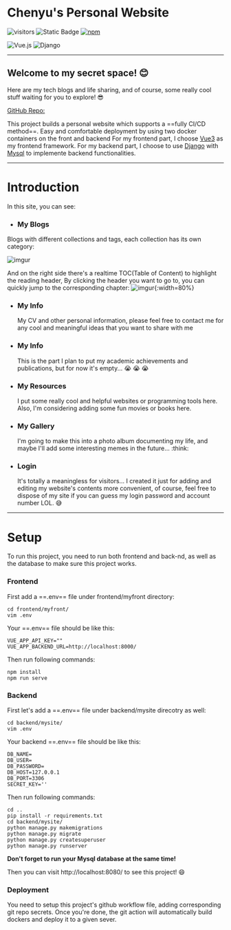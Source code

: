#  Chenyu's Personal Website
![visitors](https://visitor-badge.laobi.icu/badge?page_id=moringspeaker.visitor-badge) ![Static Badge](https://img.shields.io/badge/python-3.8-blue) [![npm](https://img.shields.io/npm/v/vue.svg)](https://www.npmjs.com/package/vue)

![Vue.js](https://img.shields.io/badge/vuejs-%2335495e.svg?style=for-the-badge&logo=vuedotjs&logoColor=%234FC08D) ![Django](https://img.shields.io/badge/django-%23092E20.svg?style=for-the-badge&logo=django&logoColor=white)

 ---
## Welcome to my secret space! :blush: 
Here are my tech blogs and life sharing, and of course, some really cool stuff waiting for you to explore! :sunglasses:

[GitHub Repo:](https://github.com/moringspeaker/mysite)

This project builds a personal website which supports a ==fully CI/CD method==. Easy and comfortable deployment by using two docker containers on the front and backend For my frontend part, I choose [Vue3](https://github.com/vuejs/core) as my frontend framework. For my backend part, I choose to use [Django](https://github.com/django/django) with [Mysql](https://www.mysql.com/) to implemente backend functionalities.


---
# Introduction
In this site, you can see:
- ### My Blogs 
   
Blogs with different collections and tags, each collection has its own category:

![imgur](https://i.imgur.com/eLrTbFr.png "Blogs navigation bar")

And on the right side there's a realtime TOC(Table of Content) to highlight the reading header, By clicking the header you want to go to, you can quickly jump to the corresponding chapter:
![imgur](https://i.imgur.com/LiNrGWM.png){:width=80%}

- ### My Info 
    My CV and other personal information, please feel free to contact me for any cool and meaningful ideas that you want to share with me
- ### My Info
    This is the part I plan to put my academic achievements and publications, but for now it's empty... :sob: :sob: :sob:
- ### My Resources
    I put some really cool and helpful websites or programming tools here. Also, I'm considering adding some fun movies or books here.
- ### My Gallery
  I'm going to make this into a photo album documenting my life, and maybe I'll add some interesting memes in the future... :think:
- ### Login
    It's totally a meaningless for visitors... I created it just for adding and editing my website's contents more convenient, of course, feel free to dispose of my site if you can guess my login password and account number LOL. :sweat_smile:


---
# Setup
To run this project, you need to run both frontend and back-nd, as well as the database to make sure this project works.

### Frontend
First add a ==.env== file under frontend/myfront directory:
```shell
cd frontend/myfront/
vim .env
```
Your ==.env== file should be like this:
```
VUE_APP_API_KEY=""
VUE_APP_BACKEND_URL=http://localhost:8000/
```
Then run following commands:
```shell
npm install
npm run serve
```

### Backend
First let's add a ==.env== file under backend/mysite direcotry as well:
```shell
cd backend/mysite/
vim .env
```
Your backend ==.env== file should be like this:
```
DB_NAME=
DB_USER=
DB_PASSWORD=
DB_HOST=127.0.0.1
DB_PORT=3306
SECRET_KEY=''
```
Then run following commands:
```shell
cd ..
pip install -r requirements.txt
cd backend/mysite/
python manage.py makemigrations
python manage.py migrate
python manage.py createsuperuser
python manage.py runserver
```

**Don't forget to run your Mysql database at the same time!**

Then you can visit http://localhost:8080/ to see this project! :smile:

### Deployment

You need to setup this project's github workflow file, adding corresponding git repo secrets. Once you're done, the git action will automatically build dockers and deploy it to a given sever. 
